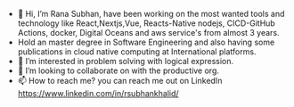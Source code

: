 - 👋 Hi, I’m Rana Subhan, have been working on the most wanted tools and technology like React,Nextjs,Vue, Reacts-Native nodejs, CICD-GitHub Actions, docker, Digital Oceans and aws service's from almost 3 years. 
- Hold an master degree in Software Engineering and also having some publications in cloud native computing at International platforms.
- 👀 I’m interested in problem solving with logical expression.
- 💞️ I’m looking to collaborate on with the productive org.
- 📫 How to reach me? you can reach me out on LinkedIn https://www.linkedin.com/in/rsubhankhalid/

<!---
Subhankhalid1/Subhankhalid1 is a ✨ special ✨ repository because its `README.md` (this file) appears on your GitHub profile.
You can click the Preview link to take a look at your changes.
--->
